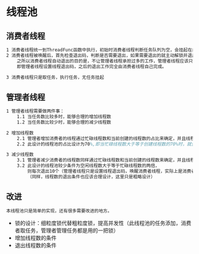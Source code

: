 # 线程池

## 消费者线程
```tex
1 消费者线程统一到ThreadFunc函数中执行，初始时消费者线程判断任务队列为空，会挂起在条件变量上。
2 消费者线程被唤醒后，首先检查退出码，判断是否需要退出，如果需要退出的就主动解锁并退出
    之所以消费者线程自动退出的目的是，不让管理者线程承担过多的工作，管理者线程应该只是负责统一的管理，
    即管理者线程设置线程退出码，之后的退出工作完全由消费者线程自己完成。

3 消费者线程只是取任务，执行任务，无任务挂起

```

## 管理者线程

```tex
1 管理者线程需要做两件事：
    1.1 当任务数比较多时，能够合理的增加线程数
    1.2 当任务数比较少时，能够合理的减少线程数

2 增加线程数
    2.1 管理者增加消费者的线程通过忙碌线程数和当前创建的线程数的占比来确定，并且线程数的总数不能超过最大线程数
    2.2 此设计的线程池的占比设计为70%,即当忙碌线程数大于等于创建线程数的70%时，就会一次增加10个线程（占比需要合理设计，这里的70只是粗略的设计）

3 减少线程数
    3.1 管理者减少消费者的线程数同样通过忙碌线程数和当前创建的线程数来确定，并且线程数最小不能小于最小线程数
    3.2 此设计的线程池较少条件为空闲线程数大于等于忙碌线程数的两倍，
        则每次退出10个（管理者线程只是设置线程退出码，唤醒消费者线程，实际上是消费者线程自己结束）
        （同样，线程数的退出条件也应该合理设计，这里只是粗略设计）

```


## 改进
```tex
本线程池只是简单的实现，还有很多需要改进的地方。
```

* 锁的设计：细粒度锁代替粗粒度锁，提高并发性（此线程池的任务添加，消费者取任务，管理者管理任务都是用的一把锁）
* 增加线程数的条件
* 退出线程数的条件
